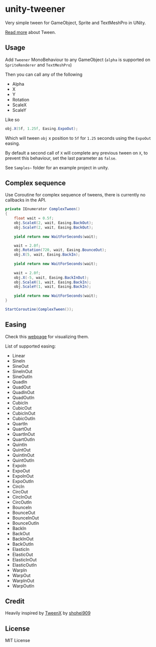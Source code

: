 # unity-tweener
Very simple tween for GameObject, Sprite and TextMeshPro in UNity.

[Read more](http://robertpenner.com/easing/) about Tween.

## Usage
Add `Tweener` MonoBehaviour to any GameObject (`alpha` is supported on `SpriteRenderer` and `TextMeshPro`)

Then you can call any of the following

- Alpha
- X
- Y
- Rotation
- ScaleX
- ScaleY

Like so
```csharp
obj.X(5f, 1.25f, Easing.ExpoOut);
```
Which will tween `obj` x position to `5f` for `1.25` seconds using the `ExpoOut` easing.

By default a second call of `X` will complete any previous tween on `X`, to prevent this behaviour, set the last parameter as `false`.

See `Samples~` folder for an example project in unity.

## Complex sequence
Use Coroutine for complex sequence of tweens, there is currently no callbacks in the API.
```csharp
private IEnumerator ComplexTween()
{
    float wait = 0.5f;
    obj.ScaleX(2, wait, Easing.BackOut);
    obj.ScaleY(2, wait, Easing.BackOut);
    
    yield return new WaitForSeconds(wait);

    wait = 2.0f;
    obj.Rotation(720, wait, Easing.BounceOut);
    obj.X(5, wait, Easing.BackIn);
    
    yield return new WaitForSeconds(wait);
    
    wait = 2.0f;
    obj.X(-5, wait, Easing.BackInOut);
    obj.ScaleX(1, wait, Easing.BackIn);
    obj.ScaleY(1, wait, Easing.BackIn);
    
    yield return new WaitForSeconds(wait);
}

StartCoroutine(ComplexTween());
```

## Easing
Check this [webpage](https://easings.net/en) for visualizing them.

List of supported easing:
- Linear
- SineIn
- SineOut
- SineInOut
- SineOutIn
- QuadIn
- QuadOut
- QuadInOut
- QuadOutIn
- CubicIn
- CubicOut
- CubicInOut
- CubicOutIn
- QuartIn
- QuartOut
- QuartInOut
- QuartOutIn
- QuintIn
- QuintOut
- QuintInOut
- QuintOutIn
- ExpoIn
- ExpoOut
- ExpoInOut
- ExpoOutIn
- CircIn
- CircOut
- CircInOut
- CircOutIn
- BounceIn
- BounceOut
- BounceInOut
- BounceOutIn
- BackIn
- BackOut
- BackInOut
- BackOutIn
- ElasticIn
- ElasticOut
- ElasticInOut
- ElasticOutIn
- WarpIn
- WarpOut
- WarpInOut
- WarpOutIn

## Credit
Heavily inspired by [TweenX](https://github.com/shohei909/tweenx) by [shohei909](https://github.com/shohei909)

## License
MIT License